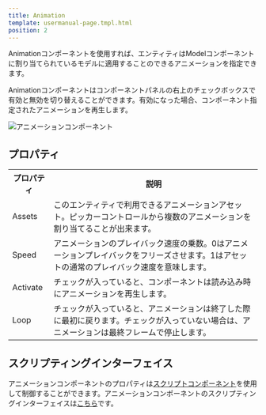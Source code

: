 ```yaml
---
title: Animation
template: usermanual-page.tmpl.html
position: 2
---
```


Animationコンポーネントを使用すれば、エンティティはModelコンポーネントに割り当てられているモデルに適用することのできるアニメーションを指定できます。

Animationコンポーネントはコンポーネントパネルの右上のチェックボックスで有効と無効を切り替えることができます。有効になった場合、コンポーネント指定されたアニメーションを再生します。

![アニメーションコンポーネント][1]

## プロパティ

<table class="table table-striped">
    <col class="property-name"></col>
    <col class="property-description"></col>
    <tr><th>プロパティ</th><th>説明</th></tr>
    <tr><td>Assets</td><td>このエンティティで利用できるアニメーションアセット。ピッカーコントロールから複数のアニメーションを割り当てることが出来ます。</td></tr>
    <tr><td>Speed</td><td>アニメーションのプレイバック速度の乗数。0はアニメーションプレイバックをフリーズさせます。1はアセットの通常のプレイバック速度を意味します。</td></tr>
    <tr><td>Activate</td><td>チェックが入っていると、コンポーネントは読み込み時にアニメーションを再生します。</td></tr>
    <tr><td>Loop</td><td>チェックが入っていると、アニメーションは終了した際に最初に戻ります。チェックが入っていない場合は、アニメーションは最終フレームで停止します。</td></tr>
</table>

## スクリプティングインターフェイス

アニメーションコンポーネントのプロパティは[スクリプトコンポーネント][2]を使用して制御することができます。アニメーションコンポーネントのスクリプティングインターフェイスは[こちら][3]です。

[1]: /images/user-manual/scenes/components/component-animation.png
[2]: /user-manual/packs/components/script
[3]: /api/pc.AnimationComponent.html

